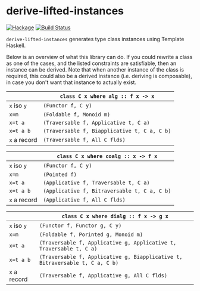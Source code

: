 derive-lifted-instances
=======================

[![Hackage](https://img.shields.io/hackage/v/derive-lifted-instances.svg)](https://hackage.haskell.org/package/derive-lifted-instances) [![Build Status](https://github.com/sjoerdvisscher/derive-lifted-instances/workflows/Haskell-CI/badge.svg)](https://github.com/sjoerdvisscher/derive-lifted-instances/actions?query=workflow%3AHaskell-CI)

`derive-lifted-instances` generates type class instances using Template Haskell.

Below is an overview of what this library can do. If you could rewrite a class as one of the cases, and the listed constraints are satisfiable, then an instance can be derived. Note that when another instance of the class is required, this could also be a derived instance
(i.e. deriving is composable), in case you don't want that instance to actually exist.

|              | `class C x where alg :: f x -> x`
|--------------|---
| `x` iso `y`  | `(Functor f, C y)`
| `x=m`        | `(Foldable f, Monoid m)`
| `x=t a`      | `(Traversable f, Applicative t, C a)`
| `x=t a b`    | `(Traversable f, Biapplicative t, C a, C b)`
| `x` a record | `(Traversable f, All C flds)`

|              | `class C x where coalg :: x -> f x`
|--------------|---
| `x` iso `y`  | `(Functor f, C y)`
| `x=m`        | `(Pointed f)`
| `x=t a`      | `(Applicative f, Traversable t, C a)`
| `x=t a b`    | `(Applicative f, Bitraversable t, C a, C b)`
| `x` a record | `(Applicative f, All C flds)`

|              | `class C x where dialg :: f x -> g x`
|--------------|---
| `x` iso `y`  | `(Functor f, Functor g, C y)`
| `x=m`        | `(Foldable f, Porinted g, Monoid m)`
| `x=t a`      | `(Traversable f, Applicative g, Applicative t, Traversable t, C a)`
| `x=t a b`    | `(Traversable f, Applicative g, Biapplicative t, Bitraversable t, C a, C b)`
| `x` a record | `(Traversable f, Applicative g, All C flds)`
